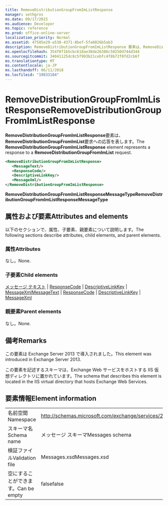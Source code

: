 ```yaml
---
title: RemoveDistributionGroupFromImListResponse
manager: sethgros
ms.date: 09/17/2015
ms.audience: Developer
ms.topic: reference
ms.prod: office-online-server
localization_priority: Normal
ms.assetid: 47505e29-a530-4371-8bef-5fa6026b5ab3
description: RemoveDistributionGroupFromImListResponse 要素は、RemoveDistributionGroupFromImList 要求への応答を表します。
ms.openlocfilehash: 354f8f1b5cbc618ae38de26386c50250d744d344
ms.sourcegitcommit: 34041125dc8c5f993b21cebfc4f8b72f0fd2cb6f
ms.translationtype: MT
ms.contentlocale: ja-JP
ms.lasthandoff: 06/11/2018
ms.locfileid: "19833104"
---
```

# <a name="removedistributiongroupfromimlistresponse"></a><span data-ttu-id="ca6e5-103">RemoveDistributionGroupFromImListResponse</span><span class="sxs-lookup"><span data-stu-id="ca6e5-103">RemoveDistributionGroupFromImListResponse</span></span>

<span data-ttu-id="ca6e5-104">**RemoveDistributionGroupFromImListResponse**要素は、 **RemoveDistributionGroupFromImList**要求への応答を表します。</span><span class="sxs-lookup"><span data-stu-id="ca6e5-104">The **RemoveDistributionGroupFromImListResponse** element represents a response to a **RemoveDistributionGroupFromImList** request.</span></span> 
  
```XML
<RemoveDistributionGroupFromImListResponse>
   <MessageText/>
   <ResponseCode/>
   <DescriptiveLinkKey/>
   <MessageXml/>
</RemoveDistributionGroupFromImListResponse>
```

 <span data-ttu-id="ca6e5-105">**RemoveDistributionGroupFromImListResponseMessageType**</span><span class="sxs-lookup"><span data-stu-id="ca6e5-105">**RemoveDistributionGroupFromImListResponseMessageType**</span></span>
## <a name="attributes-and-elements"></a><span data-ttu-id="ca6e5-106">属性および要素</span><span class="sxs-lookup"><span data-stu-id="ca6e5-106">Attributes and elements</span></span>

<span data-ttu-id="ca6e5-107">以下のセクションで、属性、子要素、親要素について説明します。</span><span class="sxs-lookup"><span data-stu-id="ca6e5-107">The following sections describe attributes, child elements, and parent elements.</span></span>
  
### <a name="attributes"></a><span data-ttu-id="ca6e5-108">属性</span><span class="sxs-lookup"><span data-stu-id="ca6e5-108">Attributes</span></span>

<span data-ttu-id="ca6e5-109">なし。</span><span class="sxs-lookup"><span data-stu-id="ca6e5-109">None.</span></span>
  
### <a name="child-elements"></a><span data-ttu-id="ca6e5-110">子要素</span><span class="sxs-lookup"><span data-stu-id="ca6e5-110">Child elements</span></span>

<span data-ttu-id="ca6e5-111">[メッセージ テキスト](messagetext.md) | [ResponseCode](responsecode.md) | [DescriptiveLinkKey](descriptivelinkkey.md) | [MessageXml](messagexml.md)</span><span class="sxs-lookup"><span data-stu-id="ca6e5-111">[MessageText](messagetext.md) | [ResponseCode](responsecode.md) | [DescriptiveLinkKey](descriptivelinkkey.md) | [MessageXml](messagexml.md)</span></span>
  
### <a name="parent-elements"></a><span data-ttu-id="ca6e5-112">親要素</span><span class="sxs-lookup"><span data-stu-id="ca6e5-112">Parent elements</span></span>

<span data-ttu-id="ca6e5-113">なし。</span><span class="sxs-lookup"><span data-stu-id="ca6e5-113">None.</span></span>
  
## <a name="remarks"></a><span data-ttu-id="ca6e5-114">備考</span><span class="sxs-lookup"><span data-stu-id="ca6e5-114">Remarks</span></span>

<span data-ttu-id="ca6e5-115">この要素は Exchange Server 2013 で導入されました。</span><span class="sxs-lookup"><span data-stu-id="ca6e5-115">This element was introduced in Exchange Server 2013.</span></span>
  
<span data-ttu-id="ca6e5-116">この要素を記述するスキーマは、Exchange Web サービスをホストする IIS 仮想ディレクトリに置かれています。</span><span class="sxs-lookup"><span data-stu-id="ca6e5-116">The schema that describes this element is located in the IIS virtual directory that hosts Exchange Web Services.</span></span>
  
## <a name="element-information"></a><span data-ttu-id="ca6e5-117">要素情報</span><span class="sxs-lookup"><span data-stu-id="ca6e5-117">Element information</span></span>

|||
|:-----|:-----|
|<span data-ttu-id="ca6e5-118">名前空間</span><span class="sxs-lookup"><span data-stu-id="ca6e5-118">Namespace</span></span>  <br/> |http://schemas.microsoft.com/exchange/services/2006/messages  <br/> |
|<span data-ttu-id="ca6e5-119">スキーマ名</span><span class="sxs-lookup"><span data-stu-id="ca6e5-119">Schema name</span></span>  <br/> |<span data-ttu-id="ca6e5-120">メッセージ スキーマ</span><span class="sxs-lookup"><span data-stu-id="ca6e5-120">Messages schema</span></span>  <br/> |
|<span data-ttu-id="ca6e5-121">検証ファイル</span><span class="sxs-lookup"><span data-stu-id="ca6e5-121">Validation file</span></span>  <br/> |<span data-ttu-id="ca6e5-122">Messages.xsd</span><span class="sxs-lookup"><span data-stu-id="ca6e5-122">Messages.xsd</span></span>  <br/> |
|<span data-ttu-id="ca6e5-123">空にすることができます。</span><span class="sxs-lookup"><span data-stu-id="ca6e5-123">Can be empty</span></span>  <br/> |<span data-ttu-id="ca6e5-124">false</span><span class="sxs-lookup"><span data-stu-id="ca6e5-124">false</span></span>  <br/> |
   

